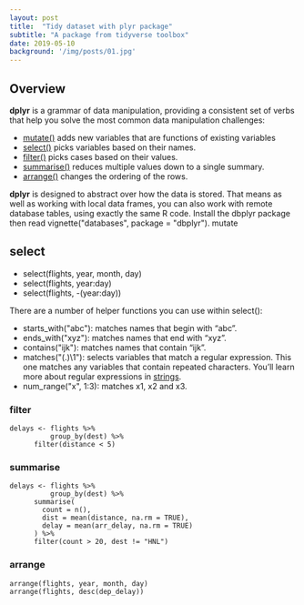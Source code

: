 ```yaml
---
layout: post
title:  "Tidy dataset with plyr package"
subtitle: "A package from tidyverse toolbox"
date: 2019-05-10  
background: '/img/posts/01.jpg'
---
```


## Overview

**dplyr** is a grammar of data manipulation, providing a consistent set of verbs that help you solve the most common data manipulation challenges:
- [mutate()](https://dplyr.tidyverse.org/reference/mutate.html) adds new variables that are functions of existing variables
- [select()](https://dplyr.tidyverse.org/reference/select.html) picks variables based on their names.
- [filter()](https://dplyr.tidyverse.org/reference/filter.html) picks cases based on their values.
- [summarise()](https://dplyr.tidyverse.org/reference/summarise.html) reduces multiple values down to a single summary.
- [arrange()](https://dplyr.tidyverse.org/reference/arrange.html) changes the ordering of the rows.

**dplyr** is designed to abstract over how the data is stored. That means as well as working with local data frames, you can also work with remote database tables, using exactly the same R code. Install the dbplyr package then read vignette("databases", package = "dbplyr").
mutate

## select

- select(flights, year, month, day)
- select(flights, year:day)
- select(flights, -(year:day))

There are a number of helper functions you can use within select():
- starts_with("abc"): matches names that begin with “abc”.
- ends_with("xyz"): matches names that end with “xyz”.
- contains("ijk"): matches names that contain “ijk”.
- matches("(.)\\1"): selects variables that match a regular expression. This one matches any variables that contain repeated characters. You’ll learn more about regular expressions in [strings](https://r4ds.had.co.nz/strings.html#strings).
- num_range("x", 1:3): matches x1, x2 and x3.

### filter

```
delays <- flights %>% 
          group_by(dest) %>% 
	  filter(distance < 5)
```

### summarise
```
delays <- flights %>% 
          group_by(dest) %>% 
	  summarise(
	    count = n(),
	    dist = mean(distance, na.rm = TRUE),
	    delay = mean(arr_delay, na.rm = TRUE)
	  ) %>% 
	  filter(count > 20, dest != "HNL")
```
### arrange

```
arrange(flights, year, month, day)
arrange(flights, desc(dep_delay))
```
